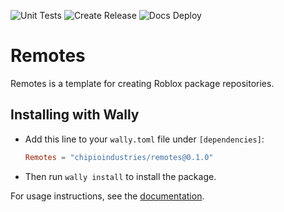 ![Unit Tests](https://github.com/chipioindustries/remotes/actions/workflows/ci.yml/badge.svg)
![Create Release](https://github.com/chipioindustries/remotes/actions/workflows/release.yml/badge.svg)
![Docs Deploy](https://github.com/chipioindustries/remotes/actions/workflows/docs-deploy.yml/badge.svg)

# Remotes

Remotes is a template for creating Roblox package repositories.

## Installing with Wally

* Add this line to your `wally.toml` file under `[dependencies]`:

	```toml
	Remotes = "chipioindustries/remotes@0.1.0"
	```

* Then run `wally install` to install the package.

For usage instructions, see the [documentation](https://chipioindustries.github.io/remotes).
